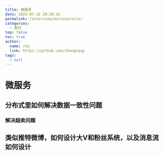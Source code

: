 ```yaml
---
title: 微服务
date: 2023-07-16 20:36:42
permalink: /interview/microservice/
categories: 
  - 面试
top: false
toc: true
author: 
  name: ztq
  link: https://github.com/zhangtqup
tags: 
  - null
---
```




# 微服务



## 分布式里如何解决数据一致性问题



### 解决超卖问题





## 类似推特微博，如何设计大V和粉丝系统，以及消息流如何设计



